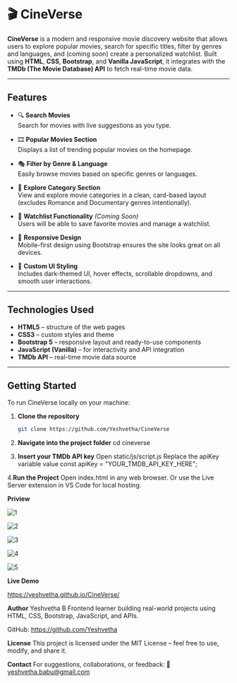# 🎬 CineVerse

**CineVerse** is a modern and responsive movie discovery website that allows users to explore popular movies, search for specific titles, filter by genres and languages, and (coming soon) create a personalized watchlist. Built using **HTML**, **CSS**, **Bootstrap**, and **Vanilla JavaScript**, it integrates with the **TMDb (The Movie Database) API** to fetch real-time movie data.

---

##  Features

- 🔍 **Search Movies**  
  Search for movies with live suggestions as you type.

- 🎞️ **Popular Movies Section**  
  Displays a list of trending popular movies on the homepage.

- 🎭 **Filter by Genre & Language**  
  Easily browse movies based on specific genres or languages.

- 📂 **Explore Category Section**  
  View and explore movie categories in a clean, card-based layout (excludes Romance and Documentary genres intentionally).

- 📌 **Watchlist Functionality** *(Coming Soon)*  
  Users will be able to save favorite movies and manage a watchlist.

- 📱 **Responsive Design**  
  Mobile-first design using Bootstrap ensures the site looks great on all devices.

- 🎨 **Custom UI Styling**  
  Includes dark-themed UI, hover effects, scrollable dropdowns, and smooth user interactions.

---

## Technologies Used

- **HTML5** – structure of the web pages  
- **CSS3** – custom styles and theme  
- **Bootstrap 5** – responsive layout and ready-to-use components  
- **JavaScript (Vanilla)** – for interactivity and API integration  
- **TMDb API** – real-time movie data source

---

##  Getting Started

To run CineVerse locally on your machine:

1. **Clone the repository**
   ```bash
   git clone https://github.com/Yeshvetha/CineVerse

2. **Navigate into the project folder**
   cd cineverse
   
3. **Insert your TMDb API key**
   Open static/js/script.js
   Replace the apiKey variable value
   const apiKey = "YOUR_TMDB_API_KEY_HERE";

4.**Run the Project**
   Open index.html in any web browser.
   Or use the Live Server extension in VS Code for local hosting.

**Priview**

![1](https://github.com/user-attachments/assets/731e7c11-5ca5-4133-a7d5-d04c2dfbac40)

![2](https://github.com/user-attachments/assets/9aea6a19-34b5-425b-9327-c324f5bac6a4)

![3](https://github.com/user-attachments/assets/1354bd9e-b4a7-42ce-b41a-fe7e3e4bf601)

![4](https://github.com/user-attachments/assets/7fc3305c-906d-42a4-af21-11e41a3d0617)

![5](https://github.com/user-attachments/assets/67ce4902-ef9d-4231-9d19-bd05fe9fad3f)



**Live Demo**

https://yeshvetha.github.io/CineVerse/

**Author**
Yeshvetha B
Frontend learner building real-world projects using HTML, CSS, Bootstrap, JavaScript, and APIs.

GitHub: https://github.com/Yeshvetha

**License**
This project is licensed under the MIT License – feel free to use, modify, and share it.

**Contact**
For suggestions, collaborations, or feedback:
📧 yeshvetha.babu@gmail.com
